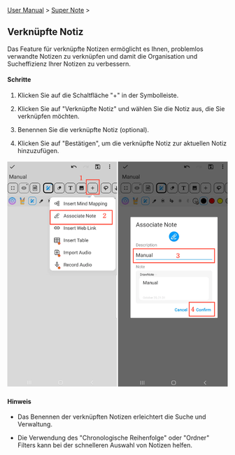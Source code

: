 [User Manual](/dragonnest/drawnote/manual/de) > [Super Note](/dragonnest/drawnote/manual/de/super_note) >

Verknüpfte Notiz
---

Das Feature für verknüpfte Notizen ermöglicht es Ihnen, problemlos verwandte Notizen zu verknüpfen und damit die Organisation und Sucheffizienz Ihrer Notizen zu verbessern.
#### Schritte

1. Klicken Sie auf die Schaltfläche "+" in der Symbolleiste.

2. Klicken Sie auf "Verknüpfte Notiz" und wählen Sie die Notiz aus, die Sie verknüpfen möchten.

3. Benennen Sie die verknüpfte Notiz (optional).

4. Klicken Sie auf "Bestätigen", um die verknüpfte Notiz zur aktuellen Notiz hinzuzufügen.

![](imgs/associated_notes.png)

#### Hinweis

- Das Benennen der verknüpften Notizen erleichtert die Suche und Verwaltung.

- Die Verwendung des "Chronologische Reihenfolge" oder "Ordner" Filters kann bei der schnelleren Auswahl von Notizen helfen.